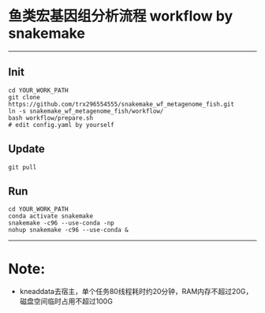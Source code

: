 # 鱼类宏基因组分析流程 workflow by snakemake
---
## Init

```shell
cd YOUR_WORK_PATH
git clone https://github.com/trx296554555/snakemake_wf_metagenome_fish.git
ln -s snakemake_wf_metagenome_fish/workflow/
bash workflow/prepare.sh
# edit config.yaml by yourself
```

## Update

```shell
git pull
```

## Run

```shell
cd YOUR_WORK_PATH
conda activate snakemake
snakemake -c96 --use-conda -np
nohup snakemake -c96 --use-conda &
```

---
# Note:
- kneaddata去宿主，单个任务80线程耗时约20分钟，RAM内存不超过20G，磁盘空间临时占用不超过100G
